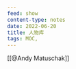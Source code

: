 ```yaml
---
feed: show
content-type: notes
date: 2022-06-20
title: 人物库
tags: MOC, 
---
```


[[@Andy Matuschak]]
